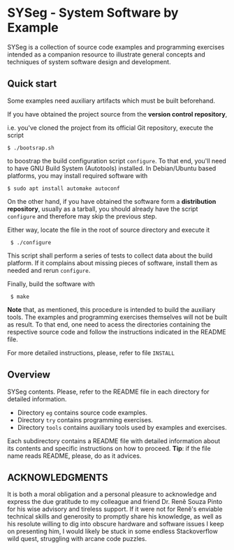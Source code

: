 # SYSeg - System Software by Example

SYSeg is a collection of source code examples and programming exercises intended as a companion 
resource to illustrate general concepts and techniques of system software design and development.

## Quick start

Some examples need auxiliary artifacts which must be built beforehand.

 If you have obtained the project source from the __version control repository__,

 i.e. you've cloned the project from its official Git repository, execute the script 

 ```
 $ ./bootsrap.sh
 ```

to boostrap the build configuration script `configure`. To that end, you'll 
need to have GNU Build System (Autotools) installed. In Debian/Ubuntu based 
platforms,  you may install required software with

```
$ sudo apt install automake autoconf
```

On the other hand, if you have obtained the software form a __distribution 
repository__, usually as a tarball, you should already have the  script `configure`
and therefore may skip the previous step.

Either way, locate the file in the root of source directory and execute it

```
 $ ./configure
```

This script shall perform a series of tests to collect data about the build 
platform. If it complains about missing pieces of software, install them 
as needed and rerun `configure`.

Finally, build the software with

```
 $ make
 ```

**Note** that, as mentioned, this procedure is intended to build the auxiliary tools.
The examples and programming exercises themselves will not be built as result.
To that end, one need to acess the directories containing the respective source
code and follow the instructions indicated in the README file.

For more detailed instructions, please, refer to file `INSTALL`

## Overview

SYSeg contents. Please, refer to the README file in each directory for 
detailed information.

- Directory `eg` contains source code examples.
- Directory `try` contains programming exercises.
- Directory `tools` contains auxiliary tools used by examples and exercises.

Each subdirectory contains a README file with detailed information about its
contents and specific instructions on how to proceed.  **Tip**: if the file name
reads README, please, do as it advices.



  ACKNOWLEDGMENTS
  ---------------

  It is both a moral obligation and a personal pleasure to acknowledge and
  express the due gratitude to my colleague and friend Dr. Renê Souza Pinto
  for his wise advisory and tireless support. If it were not for Renê's 
  enviable technical skills and generosity to promptly share his knowledge,
  as well as his resolute willing to dig into obscure hardware and software
  issues I keep on presenting him, I would likely be stuck in some endless
  Stackoverflow wild quest, struggling with arcane code puzzles.
